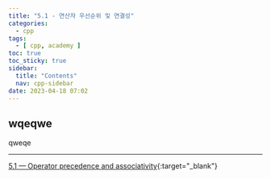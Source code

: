 ```yaml
---
title: "5.1 - 연산자 우선순위 및 연결성"
categories:
  - cpp
tags:
  - [ cpp, academy ]
toc: true
toc_sticky: true
sidebar:
  title: "Contents"
  nav: cpp-sidebar
date: 2023-04-18 07:02
---
```


## wqeqwe

qweqe

---

[5.1 — Operator precedence and associativity](https://www.learncpp.com/cpp-tutorial/operator-precedence-and-associativity/){:target="_blank"}


<!--
# 새 탭에서 링크 열기
{:target="_blank"}

# 강조 표기
<div class="notice--info" markdown="1">
<span class="notice-title">
**TITLE**
</span>

BODY
</div>
-->